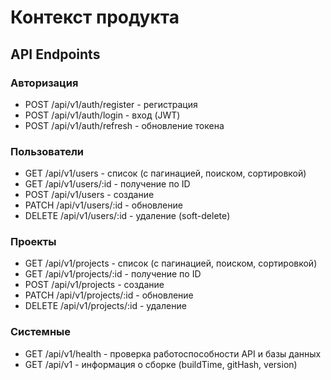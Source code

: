 # Контекст продукта

## API Endpoints

### Авторизация
- POST /api/v1/auth/register - регистрация
- POST /api/v1/auth/login - вход (JWT)
- POST /api/v1/auth/refresh - обновление токена

### Пользователи
- GET /api/v1/users - список (с пагинацией, поиском, сортировкой)
- GET /api/v1/users/:id - получение по ID
- POST /api/v1/users - создание
- PATCH /api/v1/users/:id - обновление
- DELETE /api/v1/users/:id - удаление (soft-delete)

### Проекты
- GET /api/v1/projects - список (с пагинацией, поиском, сортировкой)
- GET /api/v1/projects/:id - получение по ID
- POST /api/v1/projects - создание
- PATCH /api/v1/projects/:id - обновление
- DELETE /api/v1/projects/:id - удаление

### Системные
- GET /api/v1/health - проверка работоспособности API и базы данных
- GET /api/v1 - информация о сборке (buildTime, gitHash, version)
